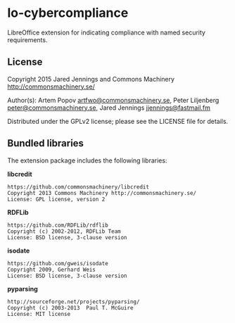 lo-cybercompliance
==================

LibreOffice extension for indicating compliance with named security requirements.

License
-------

Copyright 2015 Jared Jennings and Commons Machinery
               <http://commonsmachinery.se/>

Author(s): Artem Popov <artfwo@commonsmachinery.se>,
           Peter Liljenberg <peter@commonsmachinery.se>,
	   Jared Jennings <jjennings@fastmail.fm>

Distributed under the GPLv2 license; please see the LICENSE file for
details.


Bundled libraries
-----------------

The extension package includes the following libraries:

**libcredit**

    https://github.com/commonsmachinery/libcredit
    Copyright 2013 Commons Machinery http://commonsmachinery.se/
    License: GPL license, version 2

**RDFLib**

    https://github.com/RDFLib/rdflib
    Copyright (c) 2002-2012, RDFLib Team
    License: BSD license, 3-clause version

**isodate**

    https://github.com/gweis/isodate
    Copyright 2009, Gerhard Weis
    License: BSD license, 3-clause version

**pyparsing**

    http://sourceforge.net/projects/pyparsing/
    Copyright (c) 2003-2013  Paul T. McGuire
    License: MIT license
